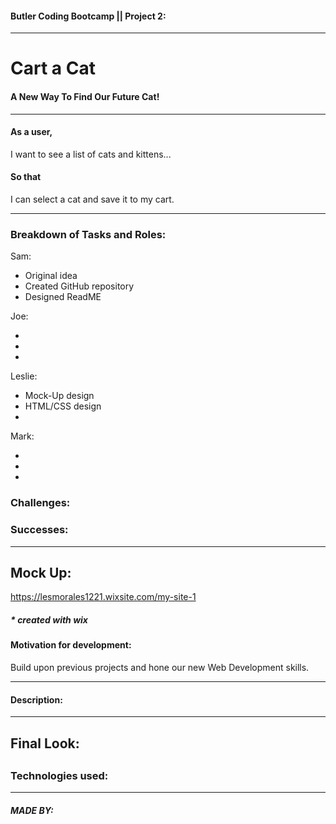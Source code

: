 #### Butler Coding Bootcamp || Project 2:

---

# Cart a Cat

#### A New Way To Find Our Future Cat!

---

#### As a user,

I want to see a list of cats and kittens...

#### So that

I can select a cat and save it to my cart.

---

### Breakdown of Tasks and Roles:

Sam:

- Original idea
- Created GitHub repository
- Designed ReadME

Joe:

-
-
-

Leslie:

- Mock-Up design
- HTML/CSS design
-

Mark:

-
-
-

### Challenges:

### Successes:

---

## Mock Up:

https://lesmorales1221.wixsite.com/my-site-1

##### \* created with wix

#### Motivation for development:

Build upon previous projects and hone our new Web Development skills.

---

#### Description:

---

## Final Look:

##

### Technologies used:

---

##### MADE BY:
